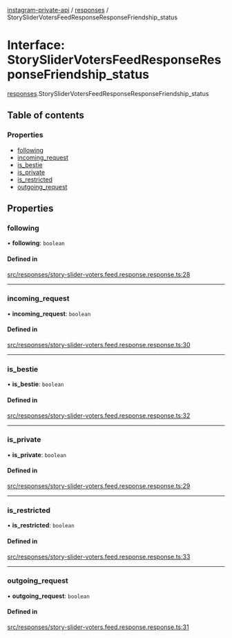 [instagram-private-api](../../README.md) / [responses](../../modules/responses.md) / StorySliderVotersFeedResponseResponseFriendship_status

# Interface: StorySliderVotersFeedResponseResponseFriendship\_status

[responses](../../modules/responses.md).StorySliderVotersFeedResponseResponseFriendship_status

## Table of contents

### Properties

- [following](StorySliderVotersFeedResponseResponseFriendship_status.md#following)
- [incoming\_request](StorySliderVotersFeedResponseResponseFriendship_status.md#incoming_request)
- [is\_bestie](StorySliderVotersFeedResponseResponseFriendship_status.md#is_bestie)
- [is\_private](StorySliderVotersFeedResponseResponseFriendship_status.md#is_private)
- [is\_restricted](StorySliderVotersFeedResponseResponseFriendship_status.md#is_restricted)
- [outgoing\_request](StorySliderVotersFeedResponseResponseFriendship_status.md#outgoing_request)

## Properties

### following

• **following**: `boolean`

#### Defined in

[src/responses/story-slider-voters.feed.response.response.ts:28](https://github.com/Nerixyz/instagram-private-api/blob/4971f34/src/responses/story-slider-voters.feed.response.response.ts#L28)

___

### incoming\_request

• **incoming\_request**: `boolean`

#### Defined in

[src/responses/story-slider-voters.feed.response.response.ts:30](https://github.com/Nerixyz/instagram-private-api/blob/4971f34/src/responses/story-slider-voters.feed.response.response.ts#L30)

___

### is\_bestie

• **is\_bestie**: `boolean`

#### Defined in

[src/responses/story-slider-voters.feed.response.response.ts:32](https://github.com/Nerixyz/instagram-private-api/blob/4971f34/src/responses/story-slider-voters.feed.response.response.ts#L32)

___

### is\_private

• **is\_private**: `boolean`

#### Defined in

[src/responses/story-slider-voters.feed.response.response.ts:29](https://github.com/Nerixyz/instagram-private-api/blob/4971f34/src/responses/story-slider-voters.feed.response.response.ts#L29)

___

### is\_restricted

• **is\_restricted**: `boolean`

#### Defined in

[src/responses/story-slider-voters.feed.response.response.ts:33](https://github.com/Nerixyz/instagram-private-api/blob/4971f34/src/responses/story-slider-voters.feed.response.response.ts#L33)

___

### outgoing\_request

• **outgoing\_request**: `boolean`

#### Defined in

[src/responses/story-slider-voters.feed.response.response.ts:31](https://github.com/Nerixyz/instagram-private-api/blob/4971f34/src/responses/story-slider-voters.feed.response.response.ts#L31)
